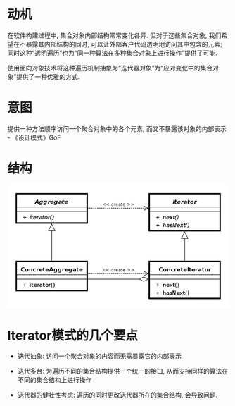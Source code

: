 # 动机
在软件构建过程中, 集合对象内部结构常常变化各异. 但对于这些集合对象, 我们希望在不暴露其内部结构的同时, 可以让外部客户代码透明地访问其中包含的元素; 同时这种“透明遍历”也为“同一种算法在多种集合对象上进行操作”提供了可能.

使用面向对象技术将这种遍历机制抽象为“迭代器对象”为“应对变化中的集合对象”提供了一种优雅的方式.

# 意图

提供一种方法顺序访问一个聚合对象中的各个元素, 而又不暴露该对象的内部表示 - 《设计模式》GoF

# 结构
![](./uml.png)


# Iterator模式的几个要点
* 迭代抽象: 访问一个聚合对象的内容而无需暴露它的内部表示

* 迭代多台: 为遍历不同的集合结构提供一个统一的接口, 从而支持同样的算法在不同的集合结构上进行操作

* 迭代器的健壮性考虑: 遍历的同时更改迭代器所在的集合结构, 会导致问题.
